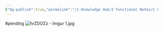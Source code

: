 ```yaml
---
{"dg-publish":true,"permalink":"/1 Knowledge Hub/2 Functional Notes/1 Career Notes/2 General Technical Notes/2 Power Plant Systems/Protection Interlock and Control Logic Systems/Turbine trip relay scheme/","noteIcon":""}
---
```


#pending 
![hrZDOZz - Imgur 1.jpg](/img/user/Obsidian%20Functional%20Stuff/z-All%20pdfs,%20Images%20&%20Small%20Excalidraws/hrZDOZz%20-%20Imgur%201.jpg)